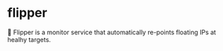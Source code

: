 # flipper
🐬 Flipper is a monitor service that automatically re-points floating IPs at healhy targets.
